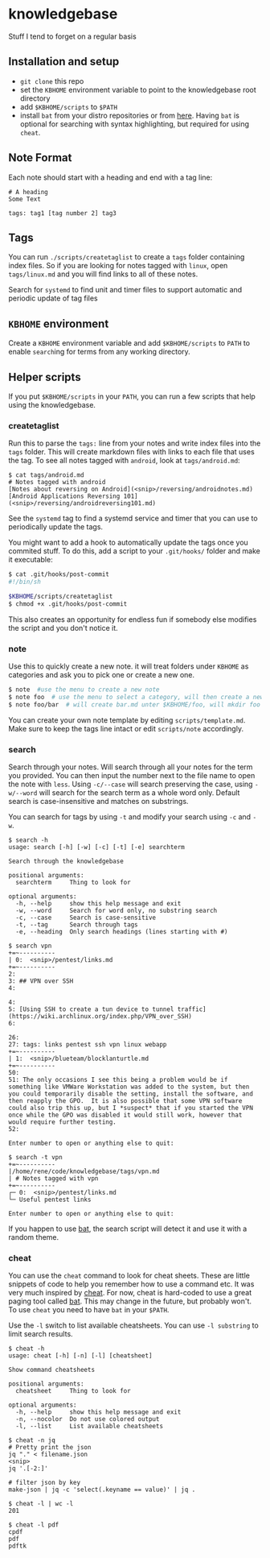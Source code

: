 # knowledgebase

Stuff I tend to forget on a regular basis

## Installation and setup

- `git clone` this repo
- set the `KBHOME` environment variable to point to the knowledgebase root directory
- add `$KBHOME/scripts` to `$PATH`
- install `bat` from your distro repositories or from [here](https://github.com/sharkdp/bat). Having `bat` is optional for searching with syntax highlighting, but required for using `cheat`.

## Note Format

Each note should start with a heading and end with a tag line:

```
# A heading
Some Text

tags: tag1 [tag number 2] tag3
```

## Tags

You can run `./scripts/createtaglist` to create a `tags` folder containing index files. So if you are looking for notes tagged with `linux`, open `tags/linux.md` and you will find links to all of these notes.

Search for `systemd` to find unit and timer files to support automatic and periodic update of tag files

## `KBHOME` environment

Create a `KBHOME` environment variable and add `$KBHOME/scripts` to `PATH` to enable `search`ing for terms from any working directory.

## Helper scripts

If you put `$KBHOME/scripts` in your `PATH`, you can run a few scripts that help using the knowledgebase.

### createtaglist

Run this to parse the `tags:` line from your notes and write index files into the `tags` folder. This will create markdown files with links to each file that uses the tag. To see all notes tagged with `android`, look at `tags/android.md`:

```
$ cat tags/android.md
# Notes tagged with android
[Notes about reversing on Android](<snip>/reversing/androidnotes.md)
[Android Applications Reversing 101](<snip>/reversing/androidreversing101.md)
```

See the `systemd` tag to find a systemd service and timer that you can use to periodically update the tags.

You might want to add a hook to automatically update the tags once you commited stuff. To do this, add a script to your `.git/hooks/` folder and make it executable:

```sh
$ cat .git/hooks/post-commit
#!/bin/sh

$KBHOME/scripts/createtaglist
$ chmod +x .git/hooks/post-commit
```

This also creates an opportunity for endless fun if somebody else modifies the script and you don't notice it.

### note

Use this to quickly create a new note. it will treat folders under `KBHOME` as categories and ask you to pick one or create a new one.

```sh
$ note  #use the menu to create a new note
$ note foo  # use the menu to select a category, will then create a new note foo.md under the category you selected
$ note foo/bar  # will create bar.md unter $KBHOME/foo, will mkdir foo if folder doesn't exist
```

You can create your own note template by editing `scripts/template.md`. Make sure to keep the tags line intact or edit `scripts/note` accordingly. 

### search

Search through your notes. Will search through all your notes for the term you provided. You can then input the number next to the file name to open the note with `less`. Using `-c/--case` will search preserving the case, using `-w/--word` will search for the search term as a whole word only. Default search is case-insensitive and matches on substrings.

You can search for tags by using `-t` and modify your search using `-c` and `-w`.

```
$ search -h
usage: search [-h] [-w] [-c] [-t] [-e] searchterm

Search through the knowledgebase

positional arguments:
  searchterm     Thing to look for

optional arguments:
  -h, --help     show this help message and exit
  -w, --word     Search for word only, no substring search
  -c, --case     Search is case-sensitive
  -t, --tag      Search through tags
  -e, --heading  Only search headings (lines starting with #)

$ search vpn
+=~----------
| 0:  <snip>/pentest/links.md
+=~----------
2: 
3: ## VPN over SSH
4: 

4: 
5: [Using SSH to create a tun device to tunnel traffic](https://wiki.archlinux.org/index.php/VPN_over_SSH)
6: 

26: 
27: tags: links pentest ssh vpn linux webapp
+=~----------
| 1:  <snip>/blueteam/blocklanturtle.md
+=~----------
50: 
51: The only occasions I see this being a problem would be if something like VMWare Workstation was added to the system, but then you could temporarily disable the setting, install the software, and then reapply the GPO.  It is also possible that some VPN software could also trip this up, but I *suspect* that if you started the VPN once while the GPO was disabled it would still work, however that would require further testing.
52: 

Enter number to open or anything else to quit: 

$ search -t vpn
+=~----------
|/home/rene/code/knowledgebase/tags/vpn.md
| # Notes tagged with vpn
+=~----------
┌─ 0:  <snip>/pentest/links.md
└─ Useful pentest links

Enter number to open or anything else to quit: 
```

If you happen to use [bat](https://github.com/axiros/terminal_markdown_viewer), the search script will detect it and use it with a random theme.

### cheat

You can use the `cheat` command to look for cheat sheets. These are little snippets of code to help you remember how to use a command etc. It was very much inspired by [cheat](https://github.com/chrisallenlane/cheat). For now, cheat is hard-coded to use a great paging tool called [bat](https://github.com/sharkdp/bat). This may change in the future, but probably won't. To use `cheat` you need to have `bat` in your `$PATH`.    

Use the `-l` switch to list available cheatsheets. You can use `-l substring` to limit search results.

```
$ cheat -h
usage: cheat [-h] [-n] [-l] [cheatsheet]

Show command cheatsheets

positional arguments:
  cheatsheet     Thing to look for

optional arguments:
  -h, --help     show this help message and exit
  -n, --nocolor  Do not use colored output
  -l, --list     List available cheatsheets

$ cheat -n jq
# Pretty print the json
jq "." < filename.json
<snip>
jq '.[-2:]'

# filter json by key
make-json | jq -c 'select(.keyname == value)' | jq .

$ cheat -l | wc -l
201

$ cheat -l pdf
cpdf
pdf
pdftk
```
